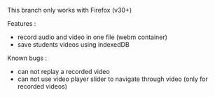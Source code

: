 This branch only works with Firefox (v30+)

Features :

- record audio and video in one file (webm container)
- save students videos using indexedDB

Known bugs :

- can not replay a recorded video
- can not use video player slider to navigate through video (only for recorded videos)
